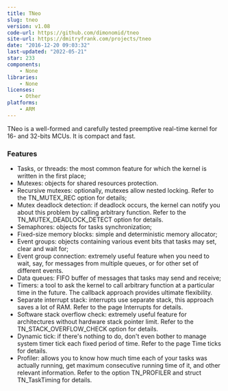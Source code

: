 ```yaml
---
title: TNeo
slug: tneo
version: v1.08
code-url: https://github.com/dimonomid/tneo
site-url: https://dmitryfrank.com/projects/tneo
date: "2016-12-20 09:03:32"
last-updated: "2022-05-21"
star: 233
components:
    - None
libraries:
    - None
licenses:
    - Other
platforms:
    - ARM
---
```

TNeo is a well-formed and carefully tested preemptive real-time kernel for 16- and 32-bits MCUs. It is compact and fast.

<!--more-->

### Features

- Tasks, or threads: the most common feature for which the kernel is written in the first place;
- Mutexes: objects for shared resources protection.
- Recursive mutexes: optionally, mutexes allow nested locking. Refer to the TN_MUTEX_REC option for details;
- Mutex deadlock detection: if deadlock occurs, the kernel can notify you about this problem by calling arbitrary function. Refer to the TN_MUTEX_DEADLOCK_DETECT option for details.
- Semaphores: objects for tasks synchronization;
- Fixed-size memory blocks: simple and deterministic memory allocator;
- Event groups: objects containing various event bits that tasks may set, clear and wait for;
- Event group connection: extremely useful feature when you need to wait, say, for messages from multiple queues, or for other set of different events.
- Data queues: FIFO buffer of messages that tasks may send and receive;
- Timers: a tool to ask the kernel to call arbitrary function at a particular time in the future. The callback approach provides ultimate flexibility.
- Separate interrupt stack: interrupts use separate stack, this approach saves a lot of RAM. Refer to the page Interrupts for details.
- Software stack overflow check: extremely useful feature for architectures without hardware stack pointer limit. Refer to the TN_STACK_OVERFLOW_CHECK option for details.
- Dynamic tick: if there's nothing to do, don't even bother to manage system timer tick each fixed period of time. Refer to the page Time ticks for details.
- Profiler: allows you to know how much time each of your tasks was actually running, get maximum consecutive running time of it, and other relevant information. Refer to the option TN_PROFILER and struct TN_TaskTiming for details.

<!--github-projects-->